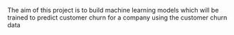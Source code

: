 The aim of this project is to build machine learning models which will be trained to predict customer churn for a company using the customer churn data
